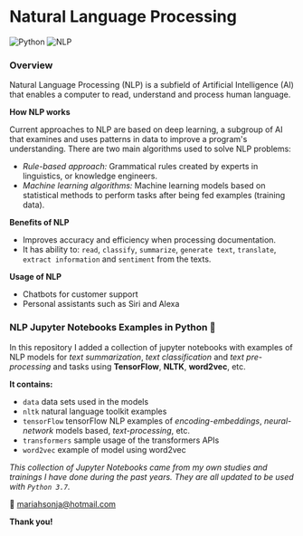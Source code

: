 # Natural Language Processing 
![Python](https://img.shields.io/badge/Python-3.7-brightgreen.svg)
![NLP](https://img.shields.io/badge/AI-NLP-orange)

### Overview

Natural Language Processing (NLP) is a subfield of Artificial Intelligence (AI) that enables a computer to read, understand and process human language.

**How NLP works**

Current approaches to NLP are based on deep learning, a subgroup of AI that examines and uses patterns in data to improve a program's understanding. There are two main algorithms used to solve NLP problems:

- *Rule-based approach:* Grammatical rules created by experts in linguistics, or knowledge engineers.
- *Machine learning algorithms:* Machine learning models based on statistical methods to perform tasks after being fed examples (training data). 

**Benefits of NLP**

- Improves accuracy and efficiency when processing documentation.
- It has ability to: `read`, `classify`, `summarize`, `generate text`, `translate`, `extract information` and `sentiment` from the texts.

**Usage of NLP**

- Chatbots for customer support
- Personal assistants such as Siri and Alexa

### NLP Jupyter Notebooks Examples in Python :snake: 

In this repository I added a collection of jupyter notebooks with 
examples of NLP models for *text summarization*, *text classification* and 
*text pre-processing* and tasks using **TensorFlow**, **NLTK**, 
**word2vec**, etc.

**It contains:**

- `data` data sets used in the models
- `nltk` natural language toolkit examples 
- `tensorFlow` tensorFlow NLP examples of *encoding-embeddings*,  *neural-network* models based, *text-processing*, etc.
- `transformers` sample usage of the transformers APIs
- `word2vec` example of model using word2vec


*This collection of Jupyter Notebooks came from my own studies and trainings I have done during the past years. They are all updated to be used with `Python 3.7`.*

:email: mariahsonja@hotmail.com

**Thank you!**